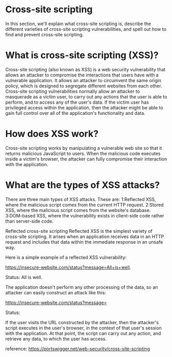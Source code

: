 # Cross-site scripting  
In this section, we'll explain what cross-site scripting is, describe the different varieties of cross-site scripting vulnerabilities, and spell out how to find and prevent cross-site scripting.

# What is cross-site scripting (XSS)?  
Cross-site scripting (also known as XSS) is a web security vulnerability that allows an attacker to compromise the interactions that users have with a vulnerable application. It allows an attacker to circumvent the same origin policy, which is designed to segregate different websites from each other. Cross-site scripting vulnerabilities normally allow an attacker to masquerade as a victim user, to carry out any actions that the user is able to perform, and to access any of the user's data. If the victim user has privileged access within the application, then the attacker might be able to gain full control over all of the application's functionality and data.

# How does XSS work?
Cross-site scripting works by manipulating a vulnerable web site so that it returns malicious JavaScript to users. When the malicious code executes inside a victim's browser, the attacker can fully compromise their interaction with the application.
![]()

# What are the types of XSS attacks?
There are three main types of XSS attacks. These are:
1:Reflected XSS, where the malicious script comes from the current HTTP request.
2:Stored XSS, where the malicious script comes from the website's database.
3:DOM-based XSS, where the vulnerability exists in client-side code rather than server-side code.

Reflected cross-site scripting
Reflected XSS is the simplest variety of cross-site scripting. It arises when an application receives data in an HTTP request and includes that data within the immediate response in an unsafe way.

Here is a simple example of a reflected XSS vulnerability:

https://insecure-website.com/status?message=All+is+well.

<p>Status: All is well.</p>

The application doesn't perform any other processing of the data, so an attacker can easily construct an attack like this:

https://insecure-website.com/status?message=<script>/*+Bad+stuff+here...+*/</script>

<p>Status: <script>/* Bad stuff here... */</script></p>

If the user visits the URL constructed by the attacker, then the attacker's script executes in the user's browser, in the context of that user's session with the application. At that point, the script can carry out any action, and retrieve any data, to which the user has access.

reference:
https://portswigger.net/web-security/cross-site-scripting

